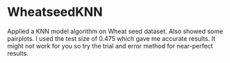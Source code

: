 # WheatseedKNN
Applied a KNN model algorithm on Wheat seed dataset. Also showed some pairplots. I used the test size of 0.475 which gave me accurate results. It might not work for you so try the trial and error method for near-perfect results.
